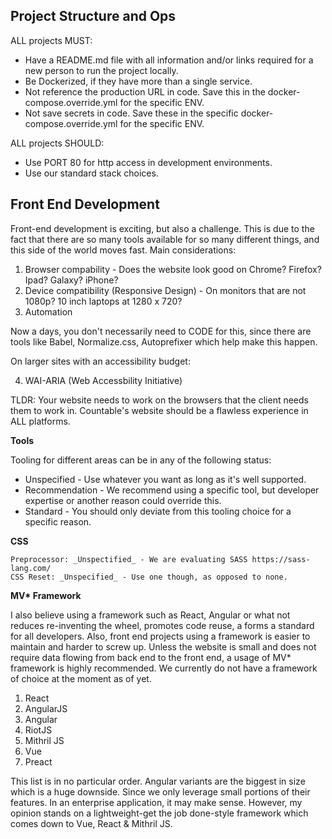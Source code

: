 
## Project Structure and Ops

ALL projects MUST:
  * Have a README.md file with all information and/or links required for a new person to run the project locally.
  * Be Dockerized, if they have more than a single service.
  * Not reference the production URL in code. Save this in the docker-compose.override.yml for the specific ENV.
  * Not save secrets in code. Save these in the specific docker-compose.override.yml for the specific ENV.

ALL projects SHOULD:
  * Use PORT 80 for http access in development environments.
  * Use our standard stack choices.
  
## Front End Development
 
  Front-end development is exciting, but also a challenge. This is due to the fact that there are so many tools available for   so many different things, and this side of the world moves fast. Main considerations:
  
  1. Browser compability - Does the website look good on Chrome? Firefox? Ipad? Galaxy? iPhone?
  2. Device compatibility (Responsive Design) - On monitors that are not 1080p? 10 inch laptops at 1280 x 720?
  3. Automation
  
   
  
Now a days, you don't necessarily need to CODE for this, since there are tools like Babel, Normalize.css, Autoprefixer which help make this happen.

On larger sites with an accessibility budget:

 4. WAI-ARIA (Web Accessbility Initiative)

TLDR: Your website needs to work on the browsers that the client needs them to work in. Countable's website should be a flawless experience in ALL platforms.

 **Tools**
 
Tooling for different areas can be in any of the following status:
  * Unspecified - Use whatever you want as long as it's well supported.
  * Recommendation - We recommend using a specific tool, but developer expertise or another reason could override this.
  * Standard - You should only deviate from this tooling choice for a specific reason.

  **CSS**
  
    Preprocessor: _Unspectified_ - We are evaluating SASS https://sass-lang.com/
    CSS Reset: _Unspecified_ - Use one though, as opposed to none.
    
    
  **MV\* Framework**
  
  I also believe using a framework such as React, Angular or what not reduces re-inventing the wheel, promotes code reuse, a forms a standard for all developers. Also, front end projects using a framework is easier to maintain and harder to screw up. Unless the website is small and does not require data flowing from back end to the front end, a usage of MV* framework is highly recommended. We currently do not have a framework of choice at the moment as of yet.
  
  1. React
  2. AngularJS
  3. Angular
  4. RiotJS
  5. Mithril JS
  6. Vue
  7. Preact
  
  This list is in no particular order. Angular variants are the biggest in size which is a huge downside. Since we only leverage small portions of their features. In an enterprise application, it may make sense. However, my opinion stands on a lightweight-get the job done-style framework which comes down to Vue, React & Mithril JS. 
 

